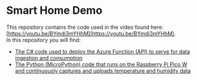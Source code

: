 # Smart Home Demo
This repository contains the code used in the video found here: [https://youtu.be/BYmdi3mYHhM](https://youtu.be/BYmdi3mYHhM).  
In this repository you will find:
- [The C# code used to deploy the Azure Function (API) to serve for data ingestion and consumption](./src/api/)
- [The Python (MicroPython) code that runs on the Raspberry Pi Pico W and continuously captures and uploads temperature and humidity data](./src/rpi/)